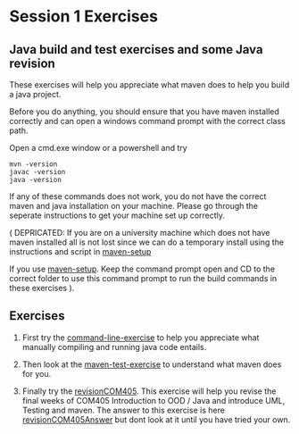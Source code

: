 # Session 1 Exercises

## Java build and test exercises and some Java revision  

These exercises will help you appreciate what maven does to help you build a java project.

Before you do anything, you should ensure that you have maven installed correctly and can open a windows command prompt with the correct class path. 


Open a cmd.exe window or a powershell and try
```
mvn -version
javac -version
java -version
```
If any of these commands does not work, you do not have the correct maven and java installation on your machine.
Please go through the seperate instructions to get your machine set up correctly.

( DEPRICATED:
If you are on a university machine which does not have maven installed all is not lost since we can do a temporary install using the instructions and script in  [maven-setup](../maven-setup) 

If you use [maven-setup](../maven-setup). Keep the command prompt open and CD to the correct folder to use this command prompt to run the build commands in these exercises 
).

## Exercises

1. First try the  [command-line-exercise](../session1/command-line-exercise) to help you appreciate what manually compiling and running java code entails.

2. Then look at the [maven-test-exercise](../session1/maven-test-exercise) to understand what maven does for you.

3. Finally try the [revisionCOM405](../session1/revisionCOM405).
This exercise will help you revise the final weeks of COM405 Introduction to OOD / Java and introduce UML, Testing and maven. The answer to this exercise is here [revisionCOM405Answer](../session1/revisionCOM405Answer) but dont look at it until you have tried your own. 

